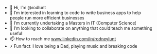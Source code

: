 - 👋 Hi, I’m @rodlunt
- 👀 I’m interested in learning to code to write business apps to help people run more efficient businesses
- 🌱 I’m currently undertaking a Masters in IT (Computer Science)
- 💞️ I’m looking to collaborate on anything that could teach me something useful
- 📫 How to reach me www.linkedin.com/in/rodneylunt
- ⚡ Fun fact: I love being a Dad, playing music and breaking code

<!---
rodlunt/rodlunt is a ✨ special ✨ repository because its `README.md` (this file) appears on your GitHub profile.
You can click the Preview link to take a look at your changes.
--->
